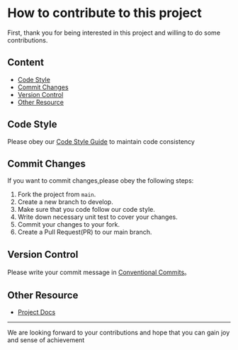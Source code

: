# How to contribute to this project

First, thank you for being interested in this project and willing to do some contributions.

## Content

- [Code Style](#code-style)
- [Commit Changes](#commit-changes)
- [Version Control](#version-control)
- [Other Resource](#other-resource)

## Code Style

Please obey our [Code Style Guide](docs/code_style.md) to maintain code consistency

## Commit Changes

If you want to commit changes,please obey the following steps:

1. Fork the project from `main`.
2. Create a new branch to develop.
3. Make sure that you code follow our code style.
4. Write down necessary unit test to cover your changes.
5. Commit your changes to your fork.
6. Create a Pull Request(PR) to our main branch.

## Version Control

Please write your commit message in [Conventional Commits](https://www.conventionalcommits.org/en/v1.0.0/)。

## Other Resource

- [Project Docs](docs/)

---

We are looking forward to your contributions and hope that you can gain joy and sense of achievement
